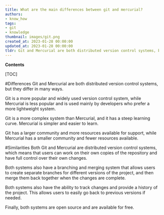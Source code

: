 ```yaml
---
title: What are the main differences between git and mercurial?
authors:
- know_how
tags:
- git
- knowledge
thumbnail: images/git.png
created_at: 2023-01-28 00:00:00
updated_at: 2023-01-28 00:00:00
tldr: Git and Mercurial are both distributed version control systems, but Git is more popular and has a larger user base.
---
```


**Contents**

[TOC]

#Differences
Git and Mercurial are both distributed version control systems, but they differ in many ways. 

Git is a more popular and widely used version control system, while Mercurial is less popular and is used mainly by developers who prefer a more lightweight system.

Git is a more complex system than Mercurial, and it has a steep learning curve. Mercurial is simpler and easier to learn.

Git has a larger community and more resources available for support, while Mercurial has a smaller community and fewer resources available.

#Similarities
Both Git and Mercurial are distributed version control systems, which means that users can work on their own copies of the repository and have full control over their own changes.

Both systems also have a branching and merging system that allows users to create separate branches for different versions of the project, and then merge them back together when the changes are complete.

Both systems also have the ability to track changes and provide a history of the project. This allows users to easily go back to previous versions if needed.

Finally, both systems are open source and are available for free.
